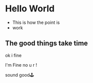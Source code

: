 # Hello World

- This is how the point is
- work

## The good things take time

ok i fine

I'm Fine  no u r !

sound good🕹️
